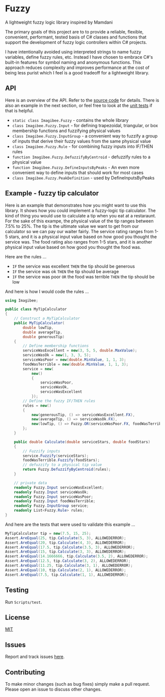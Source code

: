 # Fuzzy
A lightweight fuzzy logic library inspired by Mamdani

The primary goals of this project are to to provide a reliable, flexible, convenient, performant, tested basis of C# classes and functions that support the development of fuzzy logic controllers within C# projects.

I have intentionally avoided using interpreted strings to name fuzzy variables, define fuzzy rules, etc.  Instead I have chosen to embrace C#'s built-in features for symbol naming and anonymous functions.  This approach reduces complexity and improves performance at the cost of being less purist which I feel is a good tradeoff for a lightweight library.

## API
Here is an overview of the API.  Refer to the [source code](https://github.com/imagibee/Fuzzy/blob/main/Fuzzy/Fuzzy.cs) for details.  There is also an example in the next section, or feel free to look at the [unit tests](https://github.com/imagibee/Fuzzy/blob/main/Fuzzy.Tests/UnitTest1.cs) if that is helpful.

- `static class Imagibee.Fuzzy` - contains the whole library
- `class Imagibee.Fuzzy.Input` - for defining trapezoidal, triangular, or box membership functions and fuzzifying physical values
- `class Imagibee.Fuzzy.InputGroup` - a convenient way to fuzzify a group of inputs that derive their fuzzy values from the same physical value
- `class Imagibee.Fuzzy.Rule` - for combining fuzzy inputs into IF/THEN rules
- `function Imagibee.Fuzzy.DefuzzifyByCentroid` - defuzzify rules to a physical value
- `function Imagibee.Fuzzy.DefineInputsByPeaks` - An even more convenient way to define inputs that should work for most cases
- `class Imagibee.Fuzzy.PeakDefinition` - used by DefineInputsByPeaks


## Example - fuzzy tip calculator
Here is an example that demonstrates how you might want to use this library.  It shows how you could implement a fuzzy-logic tip calculator.  The kind of thing you would use to calculate a tip when you eat at a restaraunt.  For the sake of this exampe, the physical value of the tip ranges between 7.5% to 25%.  The tip is the ultimate value we want to get from our calculator so we can pay our waiter fairly.  The service rating ranges from 1-5 stars, and it is a physical input value based on how good you thought the service was.  The food rating also ranges from 1-5 stars, and it is another physical input value based on how good you thought the food was.

Here are the rules ...
- `IF` the service was excellent `THEN` the tip should be generous
- `IF` the service was ok `THEN` the tip should be average
- `IF` the service was poor `OR` the food was terrible `THEN` the tip should be low

And here is how I would code the rules ...
```csharp
using Imagibee;

public class MyTipCalculator
{
    // Construct a MyTipCalculator
    public MyTipCalculator(
        double lowTip,
        double averageTip,
        double generousTip)
    {
        // Define membership functions
        serviceWasExcellent = new(3, 5, 5, double.MaxValue);
        serviceWasOk = new(1, 3, 3, 5);
        serviceWasPoor = new(double.MinValue, 1, 1, 3);
        foodWasTerrible = new(double.MinValue, 1, 1, 3);
        service = new(
            new()
            {
                serviceWasPoor,
                serviceWasOk,
                serviceWasExcellent
            });
        // Define the fuzzy IF/THEN rules
        rules = new()
        {
            new(generousTip, () => serviceWasExcellent.FX),
            new(averageTip, () => serviceWasOk.FX),
            new(lowTip, () => Fuzzy.OR(serviceWasPoor.FX, foodWasTerrible.FX)),
        };
    }

    public double Calculate(double serviceStars, double foodStars)
    {
        // Fuzzify inputs
        service.Fuzzify(serviceStars);
        foodWasTerrible.Fuzzify(foodStars);
        // defuzzify to a physical tip value
        return Fuzzy.DefuzzifyByCentroid(rules);
    }

    // private data
    readonly Fuzzy.Input serviceWasExcellent;
    readonly Fuzzy.Input serviceWasOk;
    readonly Fuzzy.Input serviceWasPoor;
    readonly Fuzzy.Input foodWasTerrible;
    readonly Fuzzy.InputGroup service;
    readonly List<Fuzzy.Rule> rules;
}
```

And here are the tests that were used to validate this example ...
```csharp
MyTipCalculator tip = new(7.5, 15, 25);
Assert.AreEqual(25, tip.Calculate(5, 3), ALLOWEDERROR);
Assert.AreEqual(20, tip.Calculate(4, 3), ALLOWEDERROR);
Assert.AreEqual(17.5, tip.Calculate(3.5, 3), ALLOWEDERROR);
Assert.AreEqual(15, tip.Calculate(3, 3), ALLOWEDERROR);
Assert.AreEqual(14.1666666, tip.Calculate(3.5, 2), ALLOWEDERROR);
Assert.AreEqual(12.5, tip.Calculate(3, 2), ALLOWEDERROR);
Assert.AreEqual(11.25, tip.Calculate(3, 1), ALLOWEDERROR);
Assert.AreEqual(10, tip.Calculate(2, 1), ALLOWEDERROR);
Assert.AreEqual(7.5, tip.Calculate(1, 1), ALLOWEDERROR);

```
## Testing
Run `Scripts/test`.

## License
[MIT](https://raw.githubusercontent.com/imagibee/Fuzzy/refs/heads/main/LICENSE)

## Issues
Report and track issues [here](https://github.com/imagibee/Fuzzy/issues).

## Contributing
To make minor changes (such as bug fixes) simply make a pull request.  Please open an issue to discuss other changes.

